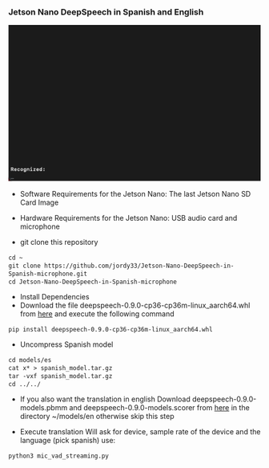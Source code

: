 ### Jetson Nano DeepSpeech in Spanish and English

![](gif/DeepSpeech.gif)

* Software Requirements for the Jetson Nano: The last Jetson Nano SD Card Image

* Hardware Requirements for the Jetson Nano: USB audio card and microphone 

* git clone this repository 
```
cd ~
git clone https://github.com/jordy33/Jetson-Nano-DeepSpeech-in-Spanish-microphone.git
cd Jetson-Nano-DeepSpeech-in-Spanish-microphone 
```
* Install Dependencies
* Download the file  deepspeech-0.9.0-cp36-cp36m-linux_aarch64.whl from [here](https://github.com/domcross/DeepSpeech-for-Jetson-Nano/releases) and execute the following command
```
pip install deepspeech-0.9.0-cp36-cp36m-linux_aarch64.whl
```

* Uncompress Spanish model
```
cd models/es
cat x* > spanish_model.tar.gz
tar -vxf spanish_model.tar.gz
cd ../../
```

* If you also want the translation in english Download deepspeech-0.9.0-models.pbmm and deepspeech-0.9.0-models.scorer from [here](https://github.com/mozilla/DeepSpeech/releases) in the directory ~/models/en otherwise skip this step

* Execute translation
Will ask for device, sample rate of the device and the language (pick spanish)
use:
```
python3 mic_vad_streaming.py 
```

